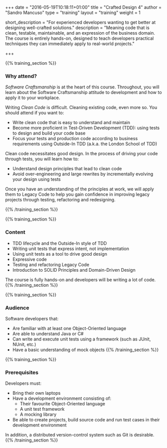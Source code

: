 +++
date = "2016-05-19T10:18:11+01:00"
title = "Crafted Design 4"
author = "Sandro Mancuso"
type = "training"
layout = "training"
weight = 1

short_description = "For experienced developers wanting to get better at designing well-crafted solutions."
description = "Meaning code that is clean, testable, maintainable, and an expression of the business domain. The course is entirely hands-on, designed to teach developers practical techniques they can immediately apply to real-world projects."

+++

{{% training_section %}}
### Why attend?

*Software Craftsmanship* is at the heart of this course. Throughout, you will learn about the Software Craftsmanship attitude to development and how to apply it to your workplace.

Writing *Clean Code* is difficult. Cleaning existing code, even more so. You should attend if you want to:

- Write clean code that is easy to understand and maintain
- Become more proficient in Test-Driven Development (TDD): using tests to design and build your code base
- Focus your tests and production code according to business requirements using Outside-In TDD (a.k.a. the London School of TDD)


Clean code necessitates good design. In the process of driving your code through tests, you will learn how to:

- Understand design principles that lead to clean code
- Avoid over-engineering and large rewrites by incrementally evolving your design using tests

Once you have an understanding of the principles at work, we will apply them to Legacy Code to help you gain confidence in improving legacy projects through testing, refactoring and redesigning.

{{% /training_section %}}

{{% training_section %}}
### Content

- TDD lifecycle and the Outside-In style of TDD
- Writing unit tests that express intent, not implementation
- Using unit tests as a tool to drive good design
- Expressive code
- Testing and refactoring Legacy Code
- Introduction to SOLID Principles and Domain-Driven Design

The course is fully hands-on and developers will be writing a lot of code.
{{% /training_section %}}

{{% training_section %}}
### Audience

Software developers that:
- Are familiar with at least one Object-Oriented language
- Are able to understand Java or C#
- Can write and execute unit tests using a framework (such as JUnit, NUnit, etc.)
- Have a basic understanding of mock objects
{{% /training_section %}}

{{% training_section %}}
### Prerequisites

Developers must:

- Bring their own laptops
- Have a development environment consisting of:
    - Their favourite Object-Oriented language
    - A unit test framework
    - A mocking library
- Be able to create projects, build source code and run test cases in their development environment

In addition, a distributed version-control system such as Git is desirable.
{{% /training_section %}}